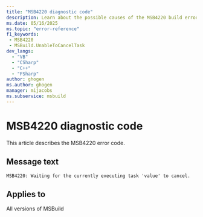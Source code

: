 ```yaml
---
title: "MSB4220 diagnostic code"
description: Learn about the possible causes of the MSB4220 build error, and get troubleshooting tips.
ms.date: 05/16/2025
ms.topic: "error-reference"
f1_keywords:
 - MSB4220
 - MSBuild.UnableToCancelTask
dev_langs:
  - "VB"
  - "CSharp"
  - "C++"
  - "FSharp"
author: ghogen
ms.author: ghogen
manager: mijacobs
ms.subservice: msbuild
---
```


# MSB4220 diagnostic code

<!-- :::ErrorDefinitionDescription::: -->
<!-- :::editable-content name="introDescription"::: -->
This article describes the MSB4220 error code.
<!-- :::editable-content-end::: -->

## Message text

<!-- :::editable-content name="messageText"::: -->
`MSB4220: Waiting for the currently executing task 'value' to cancel.`
<!-- :::editable-content-end::: -->
<!-- MSB4220: Waiting for the currently executing task "{0}" to cancel. -->

<!-- :::editable-content name="postOutputDescription"::: -->
<!--
{StrBegin="MSB4220: "}
-->
<!-- :::editable-content-end::: -->
<!-- :::ErrorDefinitionDescription-end::: -->

## Applies to

All versions of MSBuild
